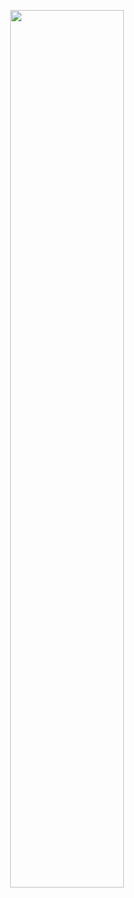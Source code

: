 <p align=center>
<a href="https://discord.com/users/878270961395335220">
   <img src="https://discord.c99.nl/widget/theme-4/878270961395335220.png" width=60%>
</a>
